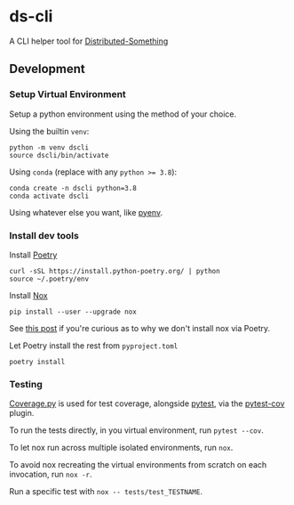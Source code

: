 # ds-cli

A CLI helper tool for [Distributed-Something](https://distributedscience.github.io/Distributed-Something/introduction.html)

## Development

### Setup Virtual Environment

Setup a python environment using the method of your choice.

Using the builtin `venv`:

    python -m venv dscli
    source dscli/bin/activate

Using `conda` (replace with any `python >= 3.8`):

    conda create -n dscli python=3.8
    conda activate dscli

Using whatever else you want, like [pyenv](https://github.com/pyenv/pyenv).

### Install dev tools

Install [Poetry](https://python-poetry.org/)

    curl -sSL https://install.python-poetry.org/ | python
    source ~/.poetry/env

Install [Nox](https://nox.thea.codes/en/stable/)

    pip install --user --upgrade nox

See [this post](https://medium.com/@cjolowicz/nox-is-a-part-of-your-global-developer-environment-like-poetry-pre-commit-pyenv-or-pipx-1cdeba9198bd) if you're curious as to why we don't install nox via Poetry.

Let Poetry install the rest from `pyproject.toml`

    poetry install

### Testing

[Coverage.py](https://coverage.readthedocs.io/en/7.2.2/) is used for test coverage, alongside [pytest](https://docs.pytest.org/en/7.2.x/), via the [pytest-cov](https://pytest-cov.readthedocs.io/en/latest/) plugin.

To run the tests directly, in you virtual environment, run `pytest --cov`.

To let nox run across multiple isolated environments, run `nox`.

To avoid nox recreating the virtual environments from scratch on each invocation, run `nox -r`.

Run a specific test with `nox -- tests/test_TESTNAME`.
